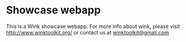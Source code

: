 Showcase webapp
===============
This is a Wink showcase webapp. For more info about wink, please visit http://www.winktoolkit.org/ or contact us at winktoolkit@gmail.com